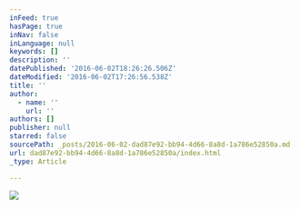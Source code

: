 ```yaml
---
inFeed: true
hasPage: true
inNav: false
inLanguage: null
keywords: []
description: ''
datePublished: '2016-06-02T18:26:26.506Z'
dateModified: '2016-06-02T17:26:56.538Z'
title: ''
author:
  - name: ''
    url: ''
authors: []
publisher: null
starred: false
sourcePath: _posts/2016-06-02-dad87e92-bb94-4d66-8a8d-1a786e52850a.md
url: dad87e92-bb94-4d66-8a8d-1a786e52850a/index.html
_type: Article

---
```

![](https://the-grid-user-content.s3-us-west-2.amazonaws.com/d80042ff-dd03-4bd3-8963-db220c1d8e14.jpg)